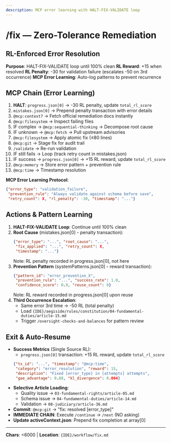 ```yaml
---
description: MCP error learning with HALT-FIX-VALIDATE loop
---
```


# /fix — Zero-Tolerance Remediation

## RL-Enforced Error Resolution

**Purpose**: HALT-FIX-VALIDATE loop until 100% clean
**RL Reward**: +15 when resolved
**RL Penalty**: -30 for validation failure (escalates -50 on 3rd occurrence)
**MCP Error Learning**: Auto-log patterns to prevent recurrence

## MCP Chain (Error Learning)

1. **HALT**: `progress.json[0]` → -30 RL penalty, update `total_rl_score`
2. `mistakes.json[0]` → Prepend penalty transaction with error details
3. `@mcp:context7` → Fetch official remediation docs instantly
4. `@mcp:filesystem` → Inspect failing files
5. IF complex → `@mcp:sequential-thinking` → Decompose root cause
6. IF unknown → `@mcp:fetch` → Pull upstream advisories
7. `@mcp:filesystem` → Apply atomic fix (≤80 lines)
8. `@mcp:git` → Stage fix for audit trail
9. `/validate` → Re-run validation
10. IF still fails → Loop (track retry count in mistakes.json)
11. IF success → `progress.json[0]` → +15 RL reward, update `total_rl_score`
12. `@mcp:memory` → Store error pattern + prevention rule
13. `@mcp:time` → Timestamp resolution

**MCP Error Learning Protocol**:
```json
{"error_type": "validation_failure",
 "prevention_rule": "Always validate against schema before save",
 "retry_count": X, "rl_penalty": -30, "timestamp": "..."}
```

## Actions & Pattern Learning

1. **HALT-FIX-VALIDATE Loop**: Continue until 100% clean
2. **Root Cause** (mistakes.json[0] - penalty transaction):
   ```json
   {"error_type": "...", "root_cause": "...",
    "fix_applied": "...", "retry_count": X,
    "timestamp": "..."}
   ```
   Note: RL penalty recorded in progress.json[0], not here
3. **Prevention Pattern** (systemPatterns.json[0] - reward transaction):
   ```json
   {"pattern_id": "error_prevention_X",
    "prevention_rule": "...", "success_rate": 1.0,
    "confidence_score": 0.9, "reuse_count": 0}
   ```
   Note: RL reward recorded in progress.json[0] upon reuse
4. **Third Occurrence Escalation**:
   - Same error 3rd time → -50 RL (total penalty)
   - Load `{IDE}/aegiside/rules/constitution/04-fundamental-duties/article-15.md`
   - Trigger `/oversight-checks-and-balances` for pattern review

## Exit & Auto-Resume

- **Success Metrics** (Single Source RL):
  - `progress.json[0]` transaction: +15 RL reward, update `total_rl_score`
  ```json
  {"tx_id": "...", "timestamp": "@mcp:time",
   "category": "error_resolution", "reward": 15,
   "description": "Fixed [error_type] in [attempts] attempts",
   "gae_advantage": 0.88, "kl_divergence": 0.004}
  ```
- **Selective Article Loading**:
  - Quality issue → `03-fundamental-rights/article-05.md`
  - Schema issue → `04-fundamental-duties/article-14.md`
  - Validation → `08-judiciary/article-36.md`
- **Commit**: `@mcp:git` → "fix: resolved [error_type]"
- **IMMEDIATE CHAIN**: Execute `/continue` → `/next` (NO asking)
- **Update activeContext.json**: Prepend fix completion at array[0]

---
**Chars**: <6000 | **Location**: `{IDE}/workflow/fix.md`
